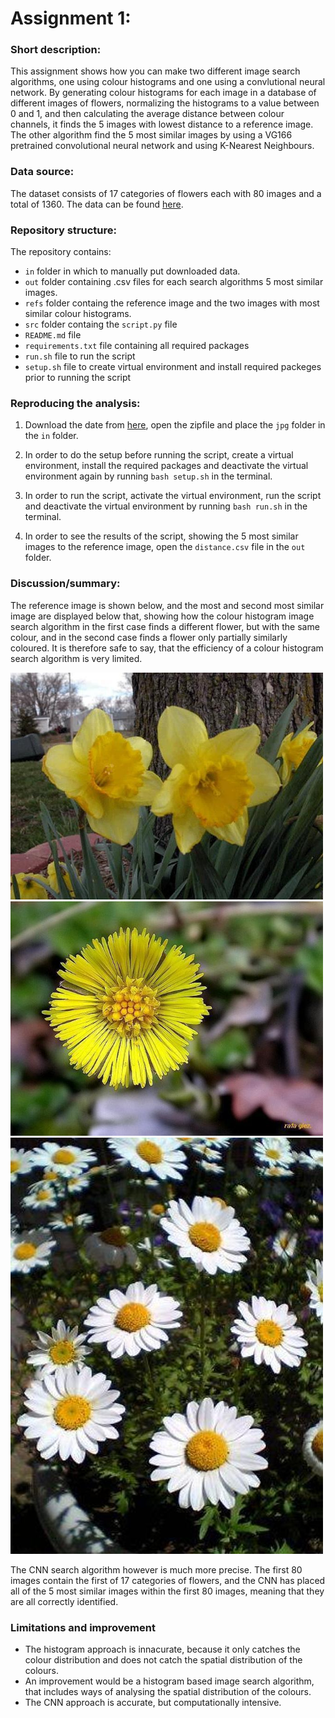 # Assignment 1:
### Short description:
This assignment shows how you can make two different image search algorithms, one using colour histograms and one using a convlutional neural network. By generating colour histograms for each image in a database of different images of flowers, normalizing the histograms to a value between 0 and 1, and then calculating the average distance between colour channels, it finds the 5 images with lowest distance to a reference image. The other algorithm find the 5 most similar images by using a VG166 pretrained convolutional neural network and using K-Nearest Neighbours.

### Data source:
The dataset consists of 17 categories of flowers each with 80 images and a total of 1360. The data can be found [here](https://www.robots.ox.ac.uk/~vgg/data/flowers/17/).

### Repository structure:
The repository contains:

- `in` folder in which to manually put downloaded data.
- `out` folder containing .csv files for each search algorithms 5 most similar images.
- `refs` folder containg the reference image and the two images with most similar colour histograms.
- `src` folder containg the `script.py` file
- `README.md` file
- `requirements.txt` file containing all required packages 
- `run.sh` file to run the script
- `setup.sh` file to create virtual environment and install required packeges prior to running the script

### Reproducing the analysis:

1. Download the date from [here](https://www.robots.ox.ac.uk/~vgg/data/flowers/17/), open the zipfile and place the `jpg` folder in the `in` folder.

2. In order to do the setup before running the script, create a virtual environment, install the required packages and deactivate the virtual environment again by running `bash setup.sh` in the terminal.

3. In order to run the script, activate the virtual environment, run the script and deactivate the virtual environment by running `bash run.sh` in the terminal.

4. In order to see the results of the script, showing the 5 most similar images to the reference image, open the `distance.csv` file in the `out` folder.

### Discussion/summary:
The reference image is shown below, and the most and second most similar image are displayed below that, showing how the colour histogram image search algorithm in the first case finds a different flower, but with the same colour, and in the second case finds a flower only partially similarly coloured. It is therefore safe to say, that the efficiency of a colour histogram search algorithm is very limited. 

<img src="refs/image_0001.jpg" width="500">
<img src="refs/image_0928.jpg" width="500">
<img src="refs/image_0876.jpg" width="500">

The CNN search algorithm however is much more precise. The first 80 images contain the first of 17 categories of flowers, and the CNN has placed all of the 5 most similar images within the first 80 images, meaning that they are all correctly identified.

### Limitations and improvement
- The histogram approach is innacurate, because it only catches the colour distribution and does not catch the spatial distribution of the colours. 
- An improvement would be a histogram based image search algorithm, that includes ways of analysing the spatial distribution of the colours. 
- The CNN approach is accurate, but computationally intensive.